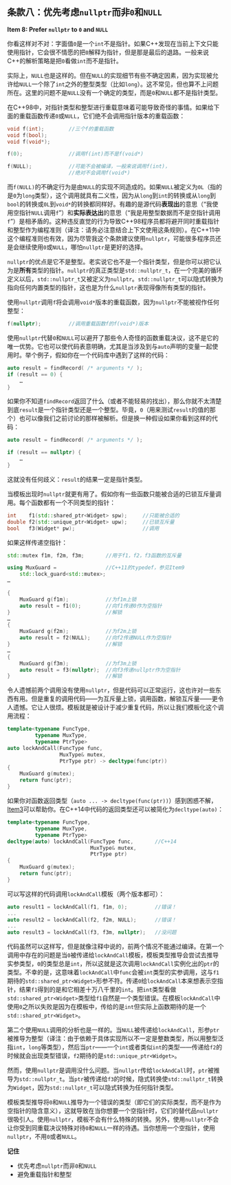 ## 条款八：优先考虑`nullptr`而非`0`和`NULL`

**Item 8: Prefer `nullptr` to `0` and `NULL`**

你看这样对不对：字面值`0`是一个`int`不是指针。如果C++发现在当前上下文只能使用指针，它会很不情愿的把`0`解释为指针，但是那是最后的退路。一般来说C++的解析策略是把`0`看做`int`而不是指针。

实际上，`NULL`也是这样的。但在`NULL`的实现细节有些不确定因素，因为实现被允许给`NULL`一个除了`int`之外的整型类型（比如`long`）。这不常见，但也算不上问题所在。这里的问题不是`NULL`没有一个确定的类型，而是`0`和`NULL`都不是指针类型。

在C++98中，对指针类型和整型进行重载意味着可能导致奇怪的事情。如果给下面的重载函数传递`0`或`NULL`，它们绝不会调用指针版本的重载函数：
````cpp
void f(int);        //三个f的重载函数
void f(bool);
void f(void*);

f(0);               //调用f(int)而不是f(void*)

f(NULL);            //可能不会被编译，一般来说调用f(int)，
                    //绝对不会调用f(void*)
````
而`f(NULL)`的不确定行为是由`NULL`的实现不同造成的。如果`NULL`被定义为`0L`（指的是`0`为`long`类型），这个调用就具有二义性，因为从`long`到`int`的转换或从`long`到`bool`的转换或`0L`到`void*`的转换都同样好。有趣的是源代码**表现出**的意思（“我使用空指针`NULL`调用`f`”）和**实际表达出**的意思（“我是用整型数据而不是空指针调用`f`”）是相矛盾的。这种违反直觉的行为导致C++98程序员都将避开同时重载指针和整型作为编程准则（译注：请务必注意结合上下文使用这条规则）。在C++11中这个编程准则也有效，因为尽管我这个条款建议使用`nullptr`，可能很多程序员还是会继续使用`0`或`NULL`，哪怕`nullptr`是更好的选择。

`nullptr`的优点是它不是整型。老实说它也不是一个指针类型，但是你可以把它认为是**所有**类型的指针。`nullptr`的真正类型是`std::nullptr_t`，在一个完美的循环定义以后，`std::nullptr_t`又被定义为`nullptr`。`std::nullptr_t`可以隐式转换为指向任何内置类型的指针，这也是为什么`nullptr`表现得像所有类型的指针。

使用`nullptr`调用`f`将会调用`void*`版本的重载函数，因为`nullptr`不能被视作任何整型：
````cpp
f(nullptr);         //调用重载函数f的f(void*)版本
````
使用`nullptr`代替`0`和`NULL`可以避开了那些令人奇怪的函数重载决议，这不是它的唯一优势。它也可以使代码表意明确，尤其是当涉及到与`auto`声明的变量一起使用时。举个例子，假如你在一个代码库中遇到了这样的代码：
````cpp
auto result = findRecord( /* arguments */ );
if (result == 0) {
    …
} 
````
如果你不知道`findRecord`返回了什么（或者不能轻易的找出），那么你就不太清楚到底`result`是一个指针类型还是一个整型。毕竟，`0`（用来测试`result`的值的那个）也可以像我们之前讨论的那样被解析。但是换一种假设如果你看到这样的代码：
````cpp
auto result = findRecord( /* arguments */ );

if (result == nullptr) {  
    …
}
````
这就没有任何歧义：`result`的结果一定是指针类型。

当模板出现时`nullptr`就更有用了。假如你有一些函数只能被合适的已锁互斥量调用。每个函数都有一个不同类型的指针：
````cpp
int    f1(std::shared_ptr<Widget> spw);     //只能被合适的
double f2(std::unique_ptr<Widget> upw);     //已锁互斥量
bool   f3(Widget* pw);                      //调用
````
如果这样传递空指针：
````cpp
std::mutex f1m, f2m, f3m;       //用于f1，f2，f3函数的互斥量

using MuxGuard =                //C++11的typedef，参见Item9
    std::lock_guard<std::mutex>;
…

{  
    MuxGuard g(f1m);            //为f1m上锁
    auto result = f1(0);        //向f1传递0作为空指针
}                               //解锁 
…
{  
    MuxGuard g(f2m);            //为f2m上锁
    auto result = f2(NULL);     //向f2传递NULL作为空指针
}                               //解锁 
…
{
    MuxGuard g(f3m);            //为f3m上锁
    auto result = f3(nullptr);  //向f3传递nullptr作为空指针
}                               //解锁 
````
令人遗憾前两个调用没有使用`nullptr`，但是代码可以正常运行，这也许对一些东西有用。但是重复的调用代码——为互斥量上锁，调用函数，解锁互斥量——更令人遗憾。它让人很烦。模板就是被设计于减少重复代码，所以让我们模板化这个调用流程：
````cpp
template<typename FuncType,
         typename MuxType,
         typename PtrType>
auto lockAndCall(FuncType func,                 
                 MuxType& mutex,                 
                 PtrType ptr) -> decltype(func(ptr))
{
    MuxGuard g(mutex);  
    return func(ptr); 
}
````
如果你对函数返回类型（`auto ... -> decltype(func(ptr))`）感到困惑不解，[Item3](../1.DeducingTypes/item3.md)可以帮助你。在C++14中代码的返回类型还可以被简化为`decltype(auto)`：

````cpp
template<typename FuncType,
         typename MuxType,
         typename PtrType>
decltype(auto) lockAndCall(FuncType func,       //C++14
                           MuxType& mutex,
                           PtrType ptr)
{ 
    MuxGuard g(mutex);  
    return func(ptr); 
}
````
可以写这样的代码调用`lockAndCall`模板（两个版本都可）：
````cpp
auto result1 = lockAndCall(f1, f1m, 0);         //错误！
...
auto result2 = lockAndCall(f2, f2m, NULL);      //错误！
...
auto result3 = lockAndCall(f3, f3m, nullptr);   //没问题
````
代码虽然可以这样写，但是就像注释中说的，前两个情况不能通过编译。在第一个调用中存在的问题是当`0`被传递给`lockAndCall`模板，模板类型推导会尝试去推导实参类型，`0`的类型总是`int`，所以这就是这次调用`lockAndCall`实例化出的`ptr`的类型。不幸的是，这意味着`lockAndCall`中`func`会被`int`类型的实参调用，这与`f1`期待的`std::shared_ptr<Widget>`形参不符。传递`0`给`lockAndCall`本来想表示空指针，结果`f1`得到的是和它相差十万八千里的`int`。把`int`类型看做`std::shared_ptr<Widget>`类型给`f1`自然是一个类型错误。在模板`lockAndCall`中使用`0`之所以失败是因为在模板中，传给的是`int`但实际上函数期待的是一个`std::shared_ptr<Widget>`。

第二个使用`NULL`调用的分析也是一样的。当`NULL`被传递给`lockAndCall`，形参`ptr`被推导为整型（译注：由于依赖于具体实现所以不一定是整数类型，所以用整型泛指`int`，`long`等类型），然后当`ptr`——一个`int`或者类似`int`的类型——传递给`f2`的时候就会出现类型错误，`f2`期待的是`std::unique_ptr<Widget>`。

然而，使用`nullptr`是调用没什么问题。当`nullptr`传给`lockAndCall`时，`ptr`被推导为`std::nullptr_t`。当`ptr`被传递给`f3`的时候，隐式转换使`std::nullptr_t`转换为`Widget`，因为`std::nullptr_t`可以隐式转换为任何指针类型。


模板类型推导将`0`和`NULL`推导为一个错误的类型（即它们的实际类型，而不是作为空指针的隐含意义），这就导致在当你想要一个空指针时，它们的替代品`nullptr`很吸引人。使用`nullptr`，模板不会有什么特殊的转换。另外，使用`nullptr`不会让你受到同重载决议特殊对待`0`和`NULL`一样的待遇。当你想用一个空指针，使用`nullptr`，不用`0`或者`NULL`。

**记住**
+ 优先考虑`nullptr`而非`0`和`NULL`
+ 避免重载指针和整型

